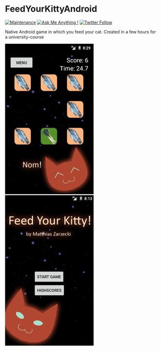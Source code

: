 # FeedYourKittyAndroid

[![Maintenance](https://img.shields.io/badge/Maintained%3F-no-red.svg)](https://bitbucket.org/lbesson/ansi-colors) [![Ask Me Anything !](https://img.shields.io/badge/Ask%20me-anything-1abc9c.svg)](http://www.matthiaszarzecki.com) [![Twitter Follow](https://img.shields.io/twitter/follow/icarustyler.svg?style=social&label=Follow)](https://twitter.com/IcarusTyler)

Native Android game in which you feed your cat. Created in a few hours for a university-course

![Screenshot](feed_your_kitty_02.png)
![Screenshot](feed_your_kitty_01.png)

